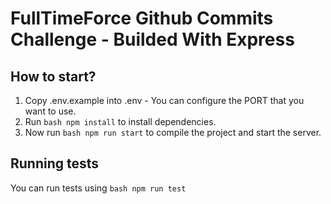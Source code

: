 # FullTimeForce Github Commits Challenge - Builded With Express

## How to start?

1. Copy .env.example into .env - You can configure the PORT that you want to use.
2. Run ```bash npm install``` to install dependencies.
3. Now run ```bash npm run start``` to compile the project and start the server.

## Running tests

You can run tests using ```bash npm run test```
